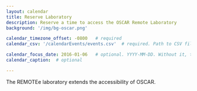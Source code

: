 ```yaml
---
layout: calendar
title: Reserve Laboratory
description: Reserve a time to access the OSCAR Remote Laboratory
background: '/img/bg-oscar.png'

calendar_timezone_offset: -0800   # required
calendar_csv: '/calendarEvents/events.csv'  # required. Path to CSV file from base url

calendar_focus_date: 2016-01-06   # optional. YYYY-MM-DD. Without it, the default is today
calendar_caption:  # optional

---
```



The REMOTEe laboratory extends the accessibility of OSCAR.
